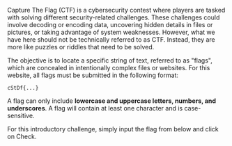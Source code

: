 Capture The Flag (CTF) is a cybersecurity contest where players are tasked with solving different security-related challenges. These challenges could involve decoding or encoding data, uncovering hidden details in files or pictures, or taking advantage of system weaknesses. However, what we have here should not be technically referred to as CTF. Instead, they are more like puzzles or riddles that need to be solved.

The objective is to locate a specific string of text, referred to as "flags", which are concealed in intentionally complex files or websites. For this website, all flags must be submitted in the following format:

```
cStDf{...}
```

A flag can only include **lowercase and uppercase letters, numbers, and underscores**. A flag will contain at least one character and is case-sensitive.

For this introductory challenge, simply input the flag from below and click on Check.
